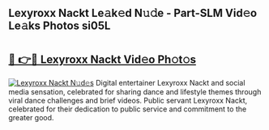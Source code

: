 ## Lexyroxx Nackt Le𝚊k𝚎d N𝚞𝚍e - Part-SLM Vid𝚎o Le𝚊ks Photos si05L

# <h2><a href="http://fb7p7dw.evod.top/?m=Lexyroxx+Nackt">🔗 👉🔴 Lexyroxx Nackt Vid𝚎o Ph𝚘t𝚘s</a></h2>

[![Lexyroxx Nackt N𝚞d𝚎s](https://i.imgur.com/8V9OHl7.gif)](http://fb7p7dw.evod.top/?m=Lexyroxx+Nackt)
Digital entertainer Lexyroxx Nackt and social media sensation, celebrated for sharing dance and lifestyle themes through viral dance challenges and brief videos. Public servant Lexyroxx Nackt, celebrated for their dedication to public service and commitment to the greater good. 
